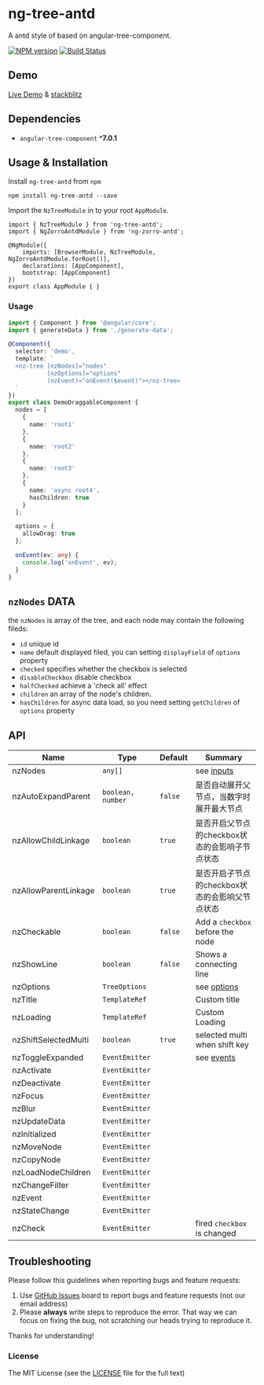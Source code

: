 # ng-tree-antd

A antd style of based on angular-tree-component.

[![NPM version](https://img.shields.io/npm/v/ng-tree-antd.svg)](https://www.npmjs.com/package/ng-tree-antd)
[![Build Status](https://travis-ci.org/cipchk/ng-tree-antd.svg?branch=master)](https://travis-ci.org/cipchk/ng-tree-antd)

## Demo

[Live Demo](https://cipchk.github.io/ng-tree-antd/) & [stackblitz](https://stackblitz.com/edit/ng-tree-antd?file=app%2Fapp.component.ts)

## Dependencies

+ `angular-tree-component` **^7.0.1**

## Usage & Installation

Install `ng-tree-antd` from `npm`

```
npm install ng-tree-antd --save
```

Import the `NzTreeModule` in to your root `AppModule`.

```
import { NzTreeModule } from 'ng-tree-antd';
import { NgZorroAntdModule } from 'ng-zorro-antd';

@NgModule({
    imports: [BrowserModule, NzTreeModule, NgZorroAntdModule.forRoot()],
    declarations: [AppComponent],
    bootstrap: [AppComponent]
})
export class AppModule { }
```

### Usage

```typescript
import { Component } from '@angular/core';
import { generateData } from './generate-data';

@Component({
  selector: 'demo',
  template: `
  <nz-tree [nzNodes]="nodes"
           [nzOptions]="options"
           (nzEvent)="onEvent($event)"></nz-tree>
  `
})
export class DemoDraggableComponent {
  nodes = [
    {
      name: 'root1'
    },
    {
      name: 'root2'
    },
    {
      name: 'root3'
    },
    {
      name: 'async root4',
      hasChildren: true
    }
  ];

  options = {
    allowDrag: true
  };

  onEvent(ev: any) {
    console.log('onEvent', ev);
  }
}
```

## `nzNodes` DATA

the `nzNodes` is array  of the tree, and each node may contain the following fileds:

+ `id` unique id
+ `name` default displayed filed, you can setting `displayField` of `options` property
+ `checked` specifies whether the checkbox is selected
+ `disableCheckbox` disable checkbox
+ `halfChecked` achieve a 'check all' effect
+ `children` an array of the node's children.
+ `hasChildren` for async data load, so you need setting `getChildren` of `options` property

## API

| Name    | Type           | Default  | Summary |
| ------- | ------------- | ----- | ----- |
| nzNodes | `any[]` |  | see [inputs](https://angular2-tree.readme.io/docs/inputs) |
| nzAutoExpandParent | `boolean, number` | `false` | 是否自动展开父节点，当数字时展开最大节点 |
| nzAllowChildLinkage | `boolean` | `true` | 是否开启父节点的checkbox状态的会影响子节点状态 |
| nzAllowParentLinkage | `boolean` | `true` | 是否开启子节点的checkbox状态的会影响父节点状态 |
| nzCheckable | `boolean` | `false` | Add a `checkbox` before the node |
| nzShowLine | `boolean` | `false` | Shows a connecting line |
| nzOptions | `TreeOptions` |  | see [options](https://angular2-tree.readme.io/docs/options) |
| nzTitle | `TemplateRef` |  | Custom title |
| nzLoading | `TemplateRef` |  | Custom Loading |
| nzShiftSelectedMulti | `boolean` | `true` | selected multi when shift key |
| nzToggleExpanded | `EventEmitter` |  | see [events](https://angular2-tree.readme.io/docs/events) |
| nzActivate | `EventEmitter` |  |  |
| nzDeactivate | `EventEmitter` |  |  |
| nzFocus | `EventEmitter` |  |  |
| nzBlur | `EventEmitter` |  |  |
| nzUpdateData | `EventEmitter` |  |  |
| nzInitialized | `EventEmitter` |  |  |
| nzMoveNode | `EventEmitter` |  |  |
| nzCopyNode | `EventEmitter` |  |  |
| nzLoadNodeChildren | `EventEmitter` |  |  |
| nzChangeFilter | `EventEmitter` |  |  |
| nzEvent | `EventEmitter` |  |  |
| nzStateChange | `EventEmitter` |  |  |
| nzCheck | `EventEmitter` |  | fired `checkbox` is changed |

## Troubleshooting

Please follow this guidelines when reporting bugs and feature requests:

1. Use [GitHub Issues](https://github.com/cipchk/ng-tree-antd/issues) board to report bugs and feature requests (not our email address)
2. Please **always** write steps to reproduce the error. That way we can focus on fixing the bug, not scratching our heads trying to reproduce it.

Thanks for understanding!

### License

The MIT License (see the [LICENSE](https://github.com/cipchk/ng-tree-antd/blob/master/LICENSE) file for the full text)
